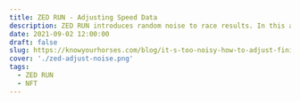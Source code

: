 ```yaml
---
title: ZED RUN - Adjusting Speed Data
description: ZED RUN introduces random noise to race results. In this article, I explain how we can remove that noise.
date: 2021-09-02 12:00:00
draft: false
slug: https://knowyourhorses.com/blog/it-s-too-noisy-how-to-adjust-finish-times-for-random-race-noise
cover: './zed-adjust-noise.png'
tags:
  - ZED RUN
  - NFT
---
```

